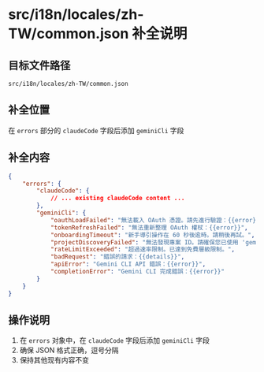 # src/i18n/locales/zh-TW/common.json 补全说明

## 目标文件路径

`src/i18n/locales/zh-TW/common.json`

## 补全位置

在 `errors` 部分的 `claudeCode` 字段后添加 `geminiCli` 字段

## 补全内容

```json
{
	"errors": {
		"claudeCode": {
			// ... existing claudeCode content ...
		},
		"geminiCli": {
			"oauthLoadFailed": "無法載入 OAuth 憑證。請先進行驗證：{{error}}",
			"tokenRefreshFailed": "無法重新整理 OAuth 權杖：{{error}}",
			"onboardingTimeout": "新手導引操作在 60 秒後逾時。請稍後再試。",
			"projectDiscoveryFailed": "無法發現專案 ID。請確保您已使用 'gemini auth' 進行驗證。",
			"rateLimitExceeded": "超過速率限制。已達到免費層級限制。",
			"badRequest": "錯誤的請求：{{details}}",
			"apiError": "Gemini CLI API 錯誤：{{error}}",
			"completionError": "Gemini CLI 完成錯誤：{{error}}"
		}
	}
}
```

## 操作说明

1. 在 `errors` 对象中，在 `claudeCode` 字段后添加 `geminiCli` 字段
2. 确保 JSON 格式正确，逗号分隔
3. 保持其他现有内容不变
